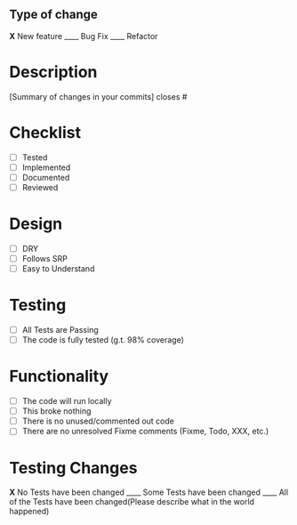 ## Type of change
__X__  New feature
____  Bug Fix
____  Refactor

# Description
[Summary of changes in your commits]
closes #

# Checklist
- [ ] Tested
- [ ] Implemented
- [ ] Documented
- [ ] Reviewed

# Design
- [ ] DRY
- [ ] Follows SRP
- [ ] Easy to Understand

# Testing
- [ ] All Tests are Passing
- [ ] The code is fully tested (g.t. 98% coverage)

# Functionality
- [ ] The code will run locally
- [ ] This broke nothing
- [ ] There is no unused/commented out code
- [ ] There are no unresolved Fixme comments (Fixme, Todo, XXX, etc.)

# Testing Changes
__X__ No Tests have been changed
____ Some Tests have been changed
____ All of the Tests have been changed(Please describe what in the world happened)
